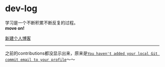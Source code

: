 # dev-log
学习是一个不断积累不断反复的过程。  
**move on!**  
  
[新建个人博客](http://simonleo.github.io/)  

---
之前的contributions都没显示出来，原来是[`You haven't added your local Git commit email to your profile`](https://help.github.com/articles/why-are-my-contributions-not-showing-up-on-my-profile/)～～
